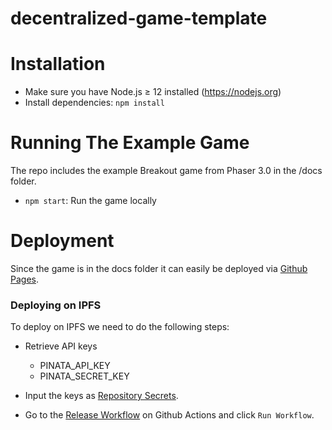 # decentralized-game-template

<!-- [![Open in Gitpod!](https://gitpod.io/button/open-in-gitpod.svg)](https://gitpod.io/#https://github.com/alto-io/decentralized-game-template) -->

Installation
====

<!-- If you are using Gitpod, you can skip this section! Your environment is already set up 🎉 -->

  * Make sure you have Node.js ≥ 12 installed (https://nodejs.org)
  * Install dependencies: `npm install`

Running The Example Game
==============

The repo includes the example Breakout game from Phaser 3.0 in the /docs folder.

* `npm start`: Run the game locally

Deployment 
================

Since the game is in the docs folder it can easily be deployed via <a href="../../settings/pages">Github Pages</a>.

### Deploying on IPFS

To deploy on IPFS we need to do the following steps:

* Retrieve API keys

  * PINATA_API_KEY
  * PINATA_SECRET_KEY

* Input the keys as <a href="../../secrets/actions">Repository Secrets</a>.

* Go to the <a href="../../actions/workflows/release.yaml">Release Workflow</a> on Github Actions and click `Run Workflow`.

<!--

### Using A DNS




Using The Web 3 Wallet
========

-->